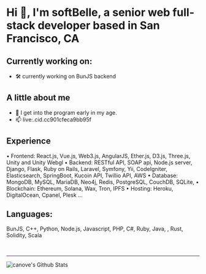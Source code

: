 # Hi 👋, I'm softBelle, a senior web full-stack developer based in San Francisco, CA
## Currently working on:
- 🛠 currently working on BunJS backend
## A little about me
- 👀 I get into the program early in my age.
- 📫 live:.cid.cc901cfeca9bb95f
## Experience
• Frontend: React.js, Vue.js, Web3.js, AngularJS, Ether.js, D3.js, Three.js, Unity and Unity Webgl
• Backend: RESTful API, SOAP api, Node.js server, Django, Flask, Ruby on Rails, Laravel, Symfony, Yii, CodeIgniter, Elasticsearch, SpringBoot, Kucoin API, Twillio API, AWS
• Database: MongoDB, MySQL, MariaDB, Neo4j, Redis, PostgreSQL, CouchDB, SQLite,
• Blockchain: Ethereum, Solana, Wax, Tron, IPFS
• Hosting: Heroku, DigitalOcean, Cpanel, Plesk
…
## Languages:
BunJS, C++, Python, Node.js, Javascript, PHP, C#, Ruby, Java, , Rust, Solidity, Scala
<!--
**softBelle/softBelle** is a ✨ _special_ ✨ repository because its `README.md` (this file) appears on your GitHub profile.

Here are some ideas to get you started:

- 🔭 I’m currently working on ...
- 🌱 I’m currently learning ...
- 👯 I’m looking to collaborate on ...
- 🤔 I’m looking for help with ...
- 💬 Ask me about ...
- 📫 How to reach me: ...
- 😄 Pronouns: ...
- ⚡ Fun fact: ...
-->
<br><hr>
<p><a target="_blank" rel="noopener noreferrer" href="https://camo.githubusercontent.com/7447be8fb64788996ce77d3777b933d213e57f8c5364ec95a22014b505895ac6/68747470733a2f2f6769746875622d726561646d652d73746174732e76657263656c2e6170702f6170693f757365726e616d653d656c6962656e2673686f775f69636f6e733d7472756526686964655f626f726465723d74727565267468656d653d6461726b26686964655f7469746c653d74727565"><img align="left" alt="canove's Github Stats" src="https://camo.githubusercontent.com/7447be8fb64788996ce77d3777b933d213e57f8c5364ec95a22014b505895ac6/68747470733a2f2f6769746875622d726561646d652d73746174732e76657263656c2e6170702f6170693f757365726e616d653d656c6962656e2673686f775f69636f6e733d7472756526686964655f626f726465723d74727565267468656d653d6461726b26686964655f7469746c653d74727565" data-canonical-src="https://github-readme-stats.vercel.app/api?username=eliben&amp;show_icons=true&amp;hide_border=true&amp;theme=dark&amp;hide_title=true" style="max-width: 100%;"></a></p>